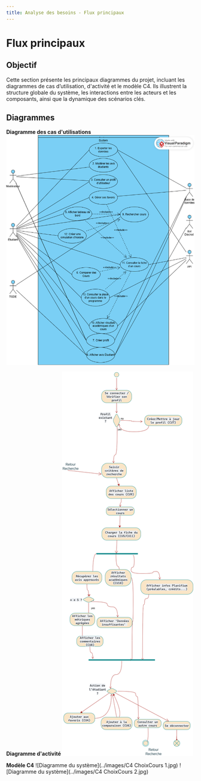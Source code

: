 ```yaml
---
title: Analyse des besoins - Flux principaux
---
```


# Flux principaux

## Objectif

Cette section présente les principaux diagrammes du projet, incluant les diagrammes de cas d’utilisation, d'activité et le modèle C4. Ils illustrent la structure globale du système, les interactions entre les acteurs et les composants, ainsi que la dynamique des scénarios clés.

## Diagrammes

**Diagramme des cas d'utilisations**
![Diagramme du système](../images/Diagramme_CUs.png)

**Diagramme d'activité**
![Diagramme du système](../images/diagramme-activite.png)

**Modèle C4**
![Diagramme du système](../images/C4 ChoixCours 1.jpg)
![Diagramme du système](../images/C4 ChoixCours 2.jpg)